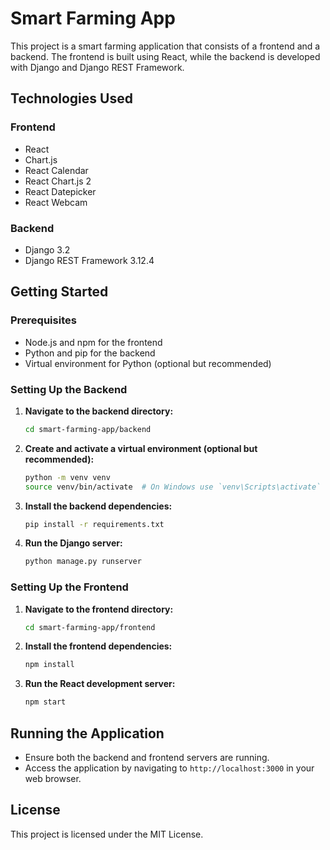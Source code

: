 # Smart Farming App
This project is a smart farming application that consists of a frontend and a backend. The frontend is built using React, while the backend is developed with Django and Django REST Framework.

## Technologies Used

### Frontend
- React
- Chart.js
- React Calendar
- React Chart.js 2
- React Datepicker
- React Webcam

### Backend
- Django 3.2
- Django REST Framework 3.12.4

## Getting Started

### Prerequisites

- Node.js and npm for the frontend
- Python and pip for the backend
- Virtual environment for Python (optional but recommended)

### Setting Up the Backend

1. **Navigate to the backend directory:**
   ```bash
   cd smart-farming-app/backend
   ```

2. **Create and activate a virtual environment (optional but recommended):**
   ```bash
   python -m venv venv
   source venv/bin/activate  # On Windows use `venv\Scripts\activate`
   ```

3. **Install the backend dependencies:**
   ```bash
   pip install -r requirements.txt
   ```

4. **Run the Django server:**
   ```bash
   python manage.py runserver
   ```

### Setting Up the Frontend

1. **Navigate to the frontend directory:**
   ```bash
   cd smart-farming-app/frontend
   ```

2. **Install the frontend dependencies:**
   ```bash
   npm install
   ```

3. **Run the React development server:**
   ```bash
   npm start
   ```

## Running the Application

- Ensure both the backend and frontend servers are running.
- Access the application by navigating to `http://localhost:3000` in your web browser.

## License

This project is licensed under the MIT License. 